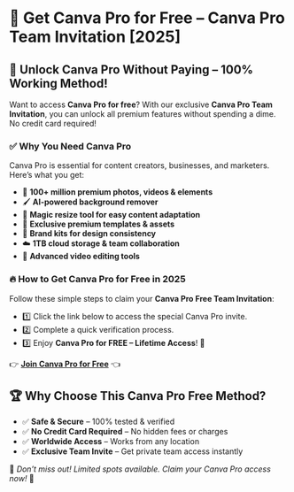 # 🎨 Get Canva Pro for Free – Canva Pro Team Invitation [2025]

## 🚀 Unlock Canva Pro Without Paying – 100% Working Method!
Want to access **Canva Pro for free**? With our exclusive **Canva Pro Team Invitation**, you can unlock all premium features without spending a dime. No credit card required!

### ✅ Why You Need Canva Pro
Canva Pro is essential for content creators, businesses, and marketers. Here’s what you get:
- 📸 **100+ million premium photos, videos & elements**
- 🖌️ **AI-powered background remover**
- 📏 **Magic resize tool for easy content adaptation**
- 🎨 **Exclusive premium templates & assets**
- 🚀 **Brand kits for design consistency**
- ☁️ **1TB cloud storage & team collaboration**
- 🎥 **Advanced video editing tools**

### 🔥 How to Get Canva Pro for Free in 2025
Follow these simple steps to claim your **Canva Pro Free Team Invitation**:
- 1️⃣ Click the link below to access the special Canva Pro invite.
- 2️⃣ Complete a quick verification process.
- 3️⃣ Enjoy **Canva Pro for FREE – Lifetime Access**! 🎉

👉 **[Join Canva Pro for Free](https://bit.ly/3XPmPdr)** 👈

## 🏆 Why Choose This Canva Pro Free Method?
- ✅ **Safe & Secure** – 100% tested & verified
- ✅ **No Credit Card Required** – No hidden fees or charges
- ✅ **Worldwide Access** – Works from any location
- ✅ **Exclusive Team Invite** – Get private team access instantly

📢 *Don’t miss out! Limited spots available. Claim your Canva Pro access now!* 🚀

